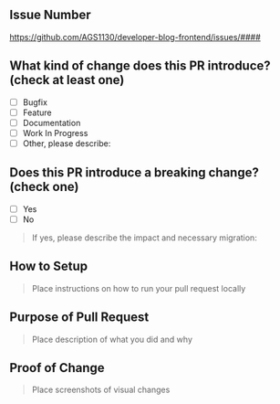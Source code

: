 ## Issue Number

https://github.com/AGS1130/developer-blog-frontend/issues/####

## What kind of change does this PR introduce? (check at least one)

- [ ] Bugfix
- [ ] Feature
- [ ] Documentation
- [ ] Work In Progress
- [ ] Other, please describe:

## Does this PR introduce a breaking change? (check one)

- [ ] Yes
- [ ] No

> If yes, please describe the impact and necessary migration:

## How to Setup

> Place instructions on how to run your pull request locally

## Purpose of Pull Request

> Place description of what you did and why

## Proof of Change

> Place screenshots of visual changes
